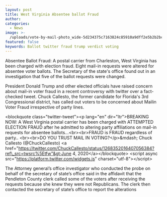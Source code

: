 ```yaml
---
layout: post
title: West Virginia Absentee ballot Fraud
author:
categories:
  - News
image: >-
  /uploads/vote-by-mail-photo_wide-5d234375c7163824c85910a9dff2e5b2b2bca498-s800-c85.jpg
featured: false
keywords: Ballot twitter fraud trump verdict voting
---
```


Absentee Ballot Fraud: A postal carrier from Charleston, West Virginia has been charged with election fraud. Eight mail-in requests were altered for absentee voter ballots. The Secretary of the state's office found out in an investigation that five of the ballot requests were changed.

President Donald Trump and other elected officials have raised concern about mail-in voter fraud in a recent controversy with twitter over a fact-checked tweet. Chuck Callesto, the former candidate for Florida's 3rd Congressional district, has called out voters to be concerned about Mailin Voter Fraud irrespective of party lines.

&lt;blockquote class="twitter-tweet"&gt;&lt;p lang="en" dir="ltr"&gt;BREAKING NOW: A West Virginia postal carrier has been charged with ATTEMPTED ELECTION FRAUD after he admitted to altering party affiliations on mail-in requests for absentee ballots...&lt;br&gt;&lt;br&gt;FRAUD is FRAUD regardless of party.. &lt;br&gt;&lt;br&gt;DO YOU TRUST MAIL IN VOTING?&lt;/p&gt;&amp;mdash; Chuck Callesto (@ChuckCallesto) &lt;a href="https://twitter.com/ChuckCallesto/status/1268352016407056384?ref\_src=twsrc%5Etfw"&gt;June 4, 2020&lt;/a&gt;&lt;/blockquote&gt; &lt;script async src="https://platform.twitter.com/widgets.js" charset="utf-8"&gt;&lt;/script&gt;

The Attorney general’s office investigator who conducted the probe on behalf of the secretary of state’s office said in the affidavit that the Pendleton County clerk called some of the voters after receiving the requests because she knew they were not Republicans. The clerk then contacted the secretary of state’s office to report the alterations